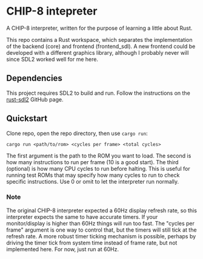 # CHIP-8 intepreter

A CHIP-8 interpreter, written for the purpose of learning a little about Rust. 

This repo contains a Rust workspace, which separates the implementation of the backend (core) and frontend (frontend_sdl). A new frontend could be developed with a different graphics library, although I probably never will since SDL2 worked well for me here.

## Dependencies

This project requires SDL2 to build and run. Follow the instructions on the [rust-sdl2](https://github.com/Rust-SDL2/rust-sdl2) GitHub page.

## Quickstart

Clone repo, open the repo directory, then use `cargo run`:

`cargo run <path/to/rom> <cycles per frame> <total cycles>`

The first argument is the path to the ROM you want to load. The second is how many instructions to run per frame (10 is a good start). The third (optional) is how many CPU cycles to run before halting. This is useful for running test ROMs that may specify how many cycles to run to check specific instructions. Use 0 or omit to let the interpreter run normally.

### Note

The original CHIP-8 interpreter expected a 60Hz display refresh rate, so this interpreter expects the same to have accurate timers. If your monitor/display is higher than 60Hz things will run too fast. The "cycles per frame" argument is one way to control that, but the timers will still tick at the refresh rate. A more robust timer ticking mechanism is possible, perhaps by driving the timer tick from system time instead of frame rate, but not implemented here. For now, just run at 60Hz.
